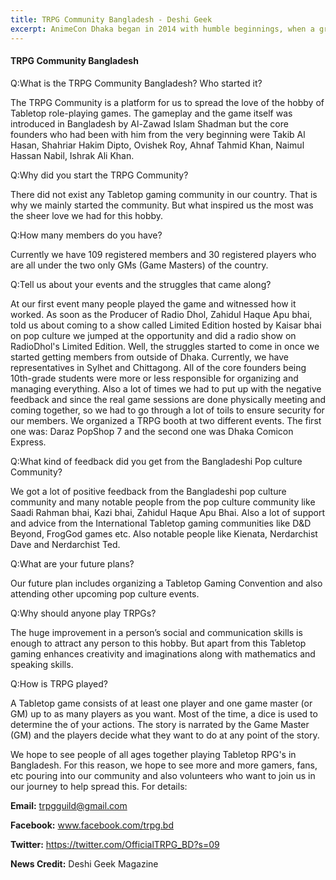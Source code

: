 ```yaml
---
title: TRPG Community Bangladesh - Deshi Geek
excerpt: AnimeCon Dhaka began in 2014 with humble beginnings, when a group of anime enthusiasts decided that the conventions for Bangladesh should be broadened to cater to anime and manga fans.
---
```

#### TRPG Community Bangladesh

Q:What is the TRPG Community Bangladesh? Who started it?

The TRPG Community is a platform for us to spread the love of the hobby of Tabletop role-playing games. The gameplay and the game itself was introduced in Bangladesh by Al-Zawad Islam Shadman but the core founders who had been with him from the very beginning were Takib Al Hasan, Shahriar Hakim Dipto, Ovishek Roy, Ahnaf Tahmid Khan, Naimul Hassan Nabil, Ishrak Ali Khan.

Q:Why did you start the TRPG Community?

There did not exist any Tabletop gaming community in our country. That is why we mainly started the community. But what inspired us the most was the sheer love we had for this hobby.

Q:How many members do you have?

Currently we have 109 registered members and 30 registered players who are all under the two only GMs (Game Masters) of the country.

Q:Tell us about your events and the struggles that came along?

At our first event many people played the game and witnessed how it worked. As soon as the Producer of Radio Dhol, Zahidul Haque Apu bhai, told us about coming to a show called Limited Edition hosted by Kaisar bhai on pop culture we jumped at the opportunity and did a radio show on RadioDhol's Limited Edition. Well, the struggles started to come in once we started getting members from outside of Dhaka. Currently, we have representatives in Sylhet and Chittagong. All of the core founders being 10th-grade students were more or less responsible for organizing and managing everything. Also a lot of times we had to put up with the negative feedback and since the real game sessions are done physically meeting and coming together, so we had to go through a lot of toils to ensure security for our members. We organized a TRPG booth at two different events. The first one was: Daraz PopShop 7 and the second one was Dhaka Comicon Express.

Q:What kind of feedback did you get from the Bangladeshi Pop culture Community?

We got a lot of positive feedback from the Bangladeshi pop culture community and many notable people from the pop culture community like Saadi Rahman bhai, Kazi bhai, Zahidul Haque Apu Bhai. Also a lot of support and advice from the International Tabletop gaming communities like D&D Beyond, FrogGod games etc. Also notable people like Kienata, Nerdarchist Dave and Nerdarchist Ted.

Q:What are your future plans?

Our future plan includes organizing a Tabletop Gaming Convention and also attending other upcoming pop culture events.

Q:Why should anyone play TRPGs?

The huge improvement in a person’s social and communication skills is enough to attract any person to this hobby. But apart from this Tabletop gaming enhances creativity and imaginations along with mathematics and speaking skills.

Q:How is TRPG played?

A Tabletop game consists of at least one player and one game master (or GM) up to as many players as you want. Most of the time, a dice is used to determine the of your actions. The story is narrated by the Game Master (GM) and the players decide what they want to do at any point of the story.

We hope to see people of all ages together playing Tabletop RPG's in Bangladesh. For this reason, we hope to see more and more gamers, fans, etc pouring into our community and also volunteers who want to join us in our journey to help spread this. For details:

**Email:** trpgguild@gmail.com

**Facebook:** www.facebook.com/trpg.bd

**Twitter:** https://twitter.com/OfficialTRPG_BD?s=09

**News Credit:** Deshi Geek Magazine